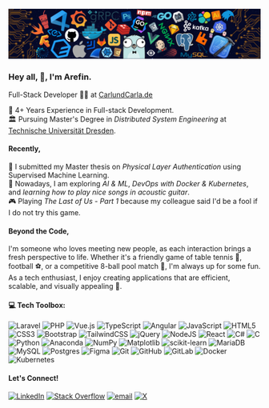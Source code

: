 [![](./src/header_.png)](#)

### Hey all, 👋, I'm Arefin.

Full-Stack Developer 🧑‍💻 at [CarlundCarla.de](https://https://carlundcarla.de/)<br>

💼 4+ Years Experience in Full-stack Development.<br>
🏛️ Pursuing Master's Degree in *Distributed System Engineering* at [Technische Universität Dresden](https://tu-dresden.de/).<br>


#### Recently,

📜 I submitted my Master thesis on *Physical Layer Authentication* using Supervised Machine Learning.<br>
🌱 Nowadays, I am exploring *AI & ML*, *DevOps with Docker & Kubernetes*, and *learning how to play nice songs in acoustic guitar*. <br>
🎮 Playing *The Last of Us - Part 1* because my colleague said I'd be a fool if I do not try this game.  

#### Beyond the Code,
I'm someone who loves meeting new people, as each interaction brings a fresh perspective to life. Whether it's a friendly game of table tennis 🏓, football ⚽, or a competitive 8-ball pool match 🎱, I'm always up for some fun. As a tech enthusiast, I enjoy creating applications that are efficient, scalable, and visually appealing 🎨.


#### 💻 Tech Toolbox:

![Laravel](https://img.shields.io/badge/laravel-%23FF2D20.svg?style=flat-square&logo=laravel&logoColor=white)
![PHP](https://img.shields.io/badge/php-%23777BB4.svg?style=flat-square&logo=php&logoColor=white)
![Vue.js](https://img.shields.io/badge/vue.js-%2335495e.svg?style=flat-square&logo=vuedotjs&logoColor=%234FC08D)
![TypeScript](https://img.shields.io/badge/typescript-%23007ACC.svg?style=flat-square&logo=typescript&logoColor=white)
![Angular](https://img.shields.io/badge/angular-%23DD0031.svg?style=flat-square&logo=angular&logoColor=white)
![JavaScript](https://img.shields.io/badge/javascript-%23323330.svg?style=flat-square&logo=javascript&logoColor=%23F7DF1E)
![HTML5](https://img.shields.io/badge/html5-%23E34F26.svg?style=flat-square&logo=html5&logoColor=white)
![CSS3](https://img.shields.io/badge/css3-%231572B6.svg?style=flat-square&logo=css3&logoColor=white)
![Bootstrap](https://img.shields.io/badge/bootstrap-%238511FA.svg?style=flat-square&logo=bootstrap&logoColor=white)
![TailwindCSS](https://img.shields.io/badge/tailwindcss-%2338B2AC.svg?style=flat-square&logo=tailwind-css&logoColor=white)
![jQuery](https://img.shields.io/badge/jquery-%230769AD.svg?style=flat-square&logo=jquery&logoColor=white)
![NodeJS](https://img.shields.io/badge/node.js-6DA55F?style=flat-square&logo=node.js&logoColor=white)
![React](https://img.shields.io/badge/react-%2320232a.svg?style=flat-square&logo=react&logoColor=%2361DAFB)
![C#](https://img.shields.io/badge/c%23-%23239120.svg?style=flat-square&logo=csharp&logoColor=white)
![C](https://img.shields.io/badge/c-%2300599C.svg?style=flat-square&logo=c&logoColor=white)
![Python](https://img.shields.io/badge/python-3670A0?style=flat-square&logo=python&logoColor=ffdd54)
![Anaconda](https://img.shields.io/badge/Anaconda-%2344A833.svg?style=flat-square&logo=anaconda&logoColor=white)
![NumPy](https://img.shields.io/badge/numpy-%23013243.svg?style=flat-square&logo=numpy&logoColor=white)
![Matplotlib](https://img.shields.io/badge/Matplotlib-%23ffffff.svg?style=flat-square&logo=Matplotlib&logoColor=black)
![scikit-learn](https://img.shields.io/badge/scikit--learn-%23F7931E.svg?style=flat-square&logo=scikit-learn&logoColor=white)
![MariaDB](https://img.shields.io/badge/MariaDB-003545?style=flat-square&logo=mariadb&logoColor=white)
![MySQL](https://img.shields.io/badge/mysql-4479A1.svg?style=flat-square&logo=mysql&logoColor=white)
![Postgres](https://img.shields.io/badge/postgres-%23316192.svg?style=flat-square&logo=postgresql&logoColor=white) ![Figma](https://img.shields.io/badge/figma-%23F24E1E.svg?style=flat-square&logo=figma&logoColor=white)
![Git](https://img.shields.io/badge/git-%23F05033.svg?style=flat-square&logo=git&logoColor=white)
![GitHub](https://img.shields.io/badge/github-%23121011.svg?style=flat-square&logo=github&logoColor=white)
![GitLab](https://img.shields.io/badge/gitlab-%23181717.svg?style=flat-square&logo=gitlab&logoColor=white)
![Docker](https://img.shields.io/badge/docker-%230db7ed.svg?style=flat-square&logo=docker&logoColor=white)
![Kubernetes](https://img.shields.io/badge/kubernetes-%23326ce5.svg?style=flat-square&logo=kubernetes&logoColor=white)

#### Let's Connect!

[![LinkedIn](https://img.shields.io/badge/LinkedIn-%230077B5.svg?style=flat-square&logo=linkedin&logoColor=white)](https://linkedin.com/in/md-arefin-saad)
[![Stack Overflow](https://img.shields.io/badge/-Stackoverflow-FE7A16?style=flat-square&logo=stack-overflow&logoColor=white)](https://stackoverflow.com/users/9975127)
[![email](https://img.shields.io/badge/Email-D14836?style=flat-square&logo=gmail&logoColor=white)](mailto:mdarefinsaad@gmail.com)
[![X](https://img.shields.io/badge/X-black.svg?style=flat-square&logo=X&logoColor=white)](https://x.com/mdarefinsaad)
